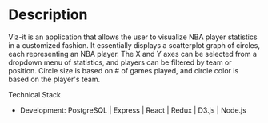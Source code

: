 # Description
Viz-it is an application that allows the user to visualize NBA player statistics in a customized fashion. It essentially displays a scatterplot graph of circles, each representing an NBA player. The X and Y axes can be selected from a dropdown menu of statistics, and players can be filtered by team or position. Circle size is based on # of games played, and circle color is based on the player's team.

Technical Stack
- Development: PostgreSQL | Express | React | Redux | D3.js | Node.js
